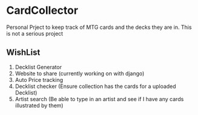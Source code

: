 # CardCollector
Personal Prject to keep track of MTG cards and the decks they are in. This is not a serious project

## WishList
1. Decklist Generator
2. Website to share (currently working on with django)
3. Auto Price tracking 
4. Decklist checker (Ensure collection has the cards for a uploaded Decklist)
5. Artist search (Be able to type in an artist and see if I have any cards illustrated by them)
